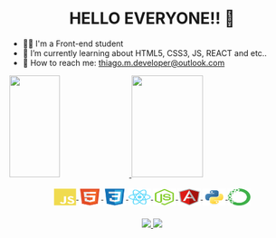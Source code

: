 <h1 align="center"> HELLO EVERYONE!! 👋 </h1>

- 👨‍💻 I'm a Front-end student 
- 💪 I’m currently learning about HTML5, CSS3, JS, REACT and etc..
- 📨 How to reach me: thiago.m.developer@outlook.com


<div> 
  <a href="https.beacons.ai/thiagomrg"/>
  <img height="180em" width="42%" src="https://github-readme-stats.vercel.app/api?username=thiagomrg&show_icons=true&theme=dark&include_all_commits=true&count_private=true"/>
  <img height=180em" width="50%" src="https://github-readme-stats.vercel.app/api/top-langs/?username=thiagomrg&layout=compact&langs_count=16&theme=dark"/>
</div>
<br>
<div align="center">
  <img align="center" alt="Thiago-JS" height="30" width="40" src="https://raw.githubusercontent.com/devicons/devicon/master/icons/javascript/javascript-plain.svg">
  <img align="center" alt="Thiago-HTML5" height="30" width="40" src="https://raw.githubusercontent.com/devicons/devicon/master/icons/html5/html5-original.svg">
  <img align="center" alt="Thiago-CSS3" height="30" width="40" src="https://raw.githubusercontent.com/devicons/devicon/master/icons/css3/css3-original.svg">
  <img align="center" alt="Thiago-React" height="30" width="40" src="https://raw.githubusercontent.com/devicons/devicon/master/icons/react/react-original.svg">
  <img align="center" alt="Thiago-nodeJS" height="30" width="40" src="https://raw.githubusercontent.com/devicons/devicon/master/icons/nodejs/nodejs-original.svg">
  <img align="center" alt="Thiago-AngularJS" height="30" width="40" src="https://raw.githubusercontent.com/devicons/devicon/master/icons/angularjs/angularjs-original.svg">
  <img align="center" alt="Thiago-Python" height="30" width="40" src="https://raw.githubusercontent.com/devicons/devicon/master/icons/python/python-original.svg">
  <img align="center" alt="Thiago-Anaconda" height="30" width="40" src="https://raw.githubusercontent.com/devicons/devicon/master/icons/anaconda/anaconda-original.svg">
</div>


###

<div align="center">
  <a href="https://www.linkedin.com/in/thiagomrg-developer/"target="_blank"><img src="https://img.shields.io/badge/LinkedIn-0077B5?style=for-the-badge&logo=linkedin&logoColor=white"target="_blank"/>
  <a href="mailto:thiago.m.developer@outlook.com"><img src="https://img.shields.io/badge/Gmail-D14836?style=for-the-badge&logo=gmail&logoColor=white" target=_blank"/>
</div>


